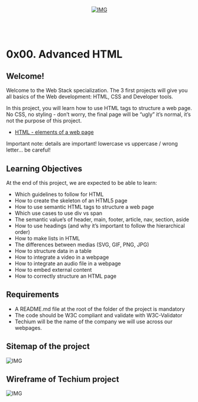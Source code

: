 <!-- repo image -->
<br />
<div align="center">
  <a href="https://github.com/github_username/repo_name">
    <img src="https://github.com/Abubacer/README-Template/blob/master/images/banner.png" alt="IMG"> 
  </a>

<h1 align="center"></h1>
<div align="left">
<br />

# 0x00. Advanced HTML

## Welcome!
Welcome to the Web Stack specialization. The 3 first projects will give you all basics of the Web development: HTML, CSS and Developer tools.

In this project, you will learn how to use HTML tags to structure a web page. No CSS, no styling - don’t worry, the final page will be “ugly” it’s normal, it’s not the purpose of this project.

- [HTML - elements of a web page](https://intranet.alxswe.com/concepts/543)

Important note: details are important! lowercase vs uppercase / wrong letter… be careful!

## Learning Objectives

At the end of this project, we are expected to be able to learn:

- Which guidelines to follow for HTML
- How to create the skeleton of an HTML5 page
- How to use semantic HTML tags to structure a web page
- Which use cases to use div vs span
- The semantic value’s of header, main, footer, article, nav, section, aside
- How to use headings (and why it’s important to follow the hierarchical order)
- How to make lists in HTML
- The differences between medias (SVG, GIF, PNG, JPG)
- How to structure data in a table
- How to integrate a video in a webpage
- How to integrate an audio file in a webpage
- How to embed external content
- How to correctly structure an HTML page

## Requirements

- A README.md file at the root of the folder of the project is mandatory
- The code should be W3C compliant and validate with W3C-Validator
- Techium will be the name of the company we will use across our webpages.

## Sitemap of the project
<img src="https://github.com/Abubacer/alx-frontend/tree/master/0x00-html_advanced/images/site_map.png" alt="IMG">

## Wireframe of Techium project
<img src="https://github.com/Abubacer/alx-frontend/tree/master/0x00-html_advanced/images/wireframe.png" alt="IMG">

</div>
